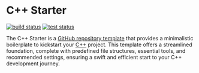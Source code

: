# C++ Starter

[![build status](https://img.shields.io/github/actions/workflow/status/threeal/cpp-starter/build.yaml?branch=main&style=flat-square)](https://github.com/threeal/cpp-starter/actions/workflows/build.yaml)
[![test status](https://img.shields.io/github/actions/workflow/status/threeal/cpp-starter/test.yaml?branch=main&label=test&style=flat-square)](https://github.com/threeal/cpp-starter/actions/workflows/test.yaml)

The C++ Starter is a [GitHub repository template](https://docs.github.com/en/repositories/creating-and-managing-repositories/creating-a-repository-from-a-template) that provides a minimalistic boilerplate to kickstart your [C++](https://isocpp.org) project. This template offers a streamlined foundation, complete with predefined file structures, essential tools, and recommended settings, ensuring a swift and efficient start to your C++ development journey.
